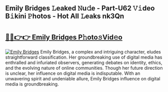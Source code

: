 ## Emily Bridges 𝙻eaked 𝙽u𝚍e - Part-U62 𝚅𝚒deo B𝚒kini 𝙿hotos - Hot All 𝙻eaks nk3Qn

# <h2><a href="http://ld22nni.urlbe.top/?page=Emily+Bridges">🔗🔗👉👉 Emily Bridges P𝚑oto𝚜Vid𝚎o</a></h2>

[![Emily Bridges](https://i.imgur.com/eBuTRDB.gif)](http://ld22nni.urlbe.top/?page=Emily+Bridges)
Emily Bridges, a complex and intriguing character, eludes straightforward classification. Her groundbreaking use of digital media has enthralled and infuriated observers, generating debates on identity, ethics, and the evolving nature of online communities. Though her future direction is unclear, her influence on digital media is indisputable. With an unwavering spirit and undeniable allure, Emily Bridges influence on digital media is groundbreaking.

